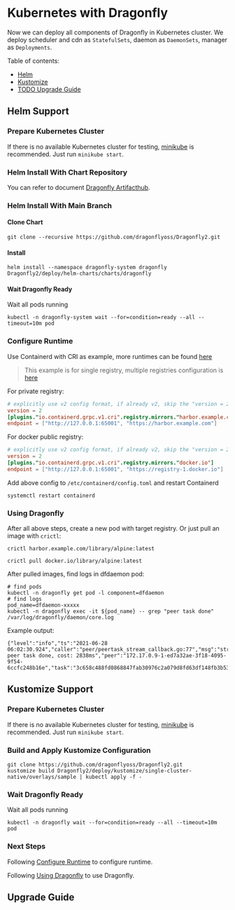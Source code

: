 # Kubernetes with Dragonfly

Now we can deploy all components of Dragonfly in Kubernetes cluster. We deploy scheduler and cdn as `StatefulSets`,
daemon as `DaemonSets`, manager as `Deployments`.

Table of contents:

* [Helm](#helm-support)
* [Kustomize](#kustomize-support)
* [TODO Upgrade Guide](#upgrade-guide)

## Helm Support

### Prepare Kubernetes Cluster

If there is no available Kubernetes cluster for testing, [minikube](https://minikube.sigs.k8s.io/docs/start/) is
recommended. Just run `minikube start`.

### Helm Install With Chart Repository

You can refer to document [Dragonfly Artifacthub](https://artifacthub.io/packages/helm/dragonfly/dragonfly).

### Helm Install With Main Branch

#### Clone Chart

```shell
git clone --recursive https://github.com/dragonflyoss/Dragonfly2.git
```

#### Install

```shell
helm install --namespace dragonfly-system dragonfly Dragonfly2/deploy/helm-charts/charts/dragonfly
```

#### Wait Dragonfly Ready

Wait all pods running

```
kubectl -n dragonfly-system wait --for=condition=ready --all --timeout=10m pod
```

### Configure Runtime

Use Containerd with CRI as example, more runtimes can be found [here](../user-guide/quick-start.md)

> This example is for single registry, multiple registries configuration is [here](../user-guide/registry-mirror/cri-containerd.md)

For private registry:

```toml
# explicitly use v2 config format, if already v2, skip the "version = 2"
version = 2
[plugins."io.containerd.grpc.v1.cri".registry.mirrors."harbor.example.com"]
endpoint = ["http://127.0.0.1:65001", "https://harbor.example.com"]
```

For docker public registry:

```toml
# explicitly use v2 config format, if already v2, skip the "version = 2"
version = 2
[plugins."io.containerd.grpc.v1.cri".registry.mirrors."docker.io"]
endpoint = ["http://127.0.0.1:65001", "https://registry-1.docker.io"]
```

Add above config to `/etc/containerd/config.toml` and restart Containerd

```shell
systemctl restart containerd
```

### Using Dragonfly

After all above steps, create a new pod with target registry. Or just pull an image with `crictl`:

```shell
crictl harbor.example.com/library/alpine:latest
```

```shell
crictl pull docker.io/library/alpine:latest
```

After pulled images, find logs in dfdaemon pod:
```shell
# find pods
kubectl -n dragonfly get pod -l component=dfdaemon
# find logs
pod_name=dfdaemon-xxxxx
kubectl -n dragonfly exec -it ${pod_name} -- grep "peer task done" /var/log/dragonfly/daemon/core.log
```

Example output:
```
{"level":"info","ts":"2021-06-28 06:02:30.924","caller":"peer/peertask_stream_callback.go:77","msg":"stream peer task done, cost: 2838ms","peer":"172.17.0.9-1-ed7a32ae-3f18-4095-9f54-6ccfc248b16e","task":"3c658c488fd0868847fab30976c2a079d8fd63df148fb3b53fd1a418015723d7","component":"streamPeerTask"}
```

## Kustomize Support

### Prepare Kubernetes Cluster

If there is no available Kubernetes cluster for testing, [minikube](https://minikube.sigs.k8s.io/docs/start/) is
recommended. Just run `minikube start`.

### Build and Apply Kustomize Configuration

```shell
git clone https://github.com/dragonflyoss/Dragonfly2.git
kustomize build Dragonfly2/deploy/kustomize/single-cluster-native/overlays/sample | kubectl apply -f -
```

### Wait Dragonfly Ready

Wait all pods running

```
kubectl -n dragonfly wait --for=condition=ready --all --timeout=10m pod
```

### Next Steps

Following [Configure Runtime](#configure-runtime) to configure runtime.

Following [Using Dragonfly](#using-dragonfly) to use Dragonfly.

## Upgrade Guide
